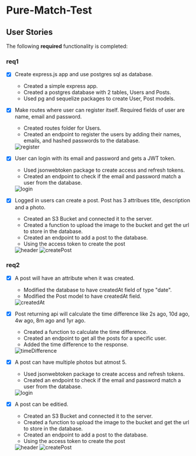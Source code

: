 # Pure-Match-Test

## User Stories

The following **required** functionality is completed:

### req1

- [x] Create express.js app and use postgres sql as database.
  - Created a simple express app.
  - Created a postgres database with 2 tables, Users and Posts.
  - Used pg and sequelize packages to create User, Post models.
- [x] Make routes where user can register itself. Required fields of user are name, email and password.

  - Created routes folder for Users.
  - Created an endpoint to register the users by adding their names, emails, and hashed passwords to the database.

   <img src='https://github.com/samo7a/Pure-Match-Test/blob/req1/readmeImages/register.png' title='register' width='' alt='register' />

- [x] User can login with its email and password and gets a JWT token.

  - Used jsonwebtoken package to create access and refresh tokens.
  - Created an endpoint to check if the email and password match a user from the database.

   <img src='https://github.com/samo7a/Pure-Match-Test/blob/req1/readmeImages/login.png' title='login' width='' alt='login' />

- [x] Logged in users can create a post. Post has 3 attribues title, description and a photo.
  - Created an S3 Bucket and connected it to the server.
  - Created a function to upload the image to the bucket and get the url to store in the database.
  - Created an endpoint to add a post to the database.
  - Using the access token to create the post
   <img src='https://github.com/samo7a/Pure-Match-Test/blob/req1/readmeImages/createPostHeader.png' title='header' width='' alt='header' />
   
   <img src='https://github.com/samo7a/Pure-Match-Test/blob/req1/readmeImages/createPost.png' title='createPost' width='' alt='createPost' />

### req2

- [x] A post will have an attribute when it was created.

  - Modified the database to have createdAt field of type "date".
  - Modified the Post model to have createdAt field.

  <img src='https://github.com/samo7a/Pure-Match-Test/blob/req1/readmeImages/createdAt.png' title='createdAt' width='' alt='createdAt' />

- [x] Post returning api will calculate the time difference like 2s ago, 10d ago, 4w ago, 8m ago and 1yr ago.

  - Created a function to calculate the time difference.
  - Created an endpoint to get all the posts for a specific user.
  - Added the time difference to the response.

   <img src='https://github.com/samo7a/Pure-Match-Test/blob/req1/readmeImages/getPostWithTime.png' title='timeDifference' width='' alt='timeDifference' />

- [x] A post can have multiple photos but atmost 5.

  - Used jsonwebtoken package to create access and refresh tokens.
  - Created an endpoint to check if the email and password match a user from the database.

   <img src='https://github.com/samo7a/Pure-Match-Test/blob/req1/readmeImages/login.png' title='login' width='' alt='login' />

- [x] A post can be editied.
  - Created an S3 Bucket and connected it to the server.
  - Created a function to upload the image to the bucket and get the url to store in the database.
  - Created an endpoint to add a post to the database.
  - Using the access token to create the post
   <img src='https://github.com/samo7a/Pure-Match-Test/blob/req1/readmeImages/createPostHeader.png' title='header' width='' alt='header' />
   
   <img src='https://github.com/samo7a/Pure-Match-Test/blob/req1/readmeImages/createPost.png' title='createPost' width='' alt='createPost' />
